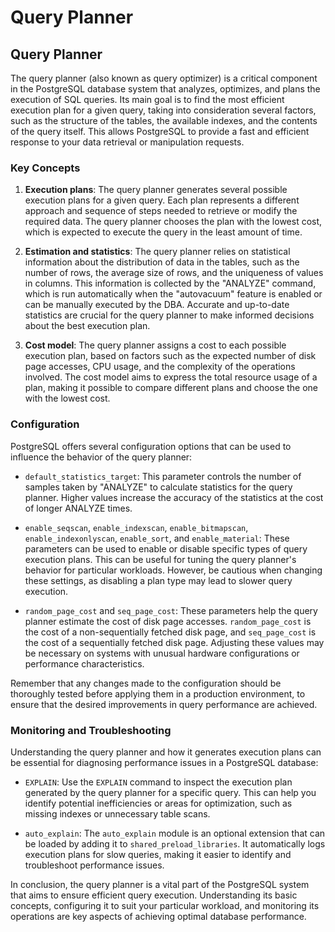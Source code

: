 # Query Planner

## Query Planner

The query planner (also known as query optimizer) is a critical component in the PostgreSQL database system that analyzes, optimizes, and plans the execution of SQL queries. Its main goal is to find the most efficient execution plan for a given query, taking into consideration several factors, such as the structure of the tables, the available indexes, and the contents of the query itself. This allows PostgreSQL to provide a fast and efficient response to your data retrieval or manipulation requests.

### Key Concepts

1. **Execution plans**: The query planner generates several possible execution plans for a given query. Each plan represents a different approach and sequence of steps needed to retrieve or modify the required data. The query planner chooses the plan with the lowest cost, which is expected to execute the query in the least amount of time.

2. **Estimation and statistics**: The query planner relies on statistical information about the distribution of data in the tables, such as the number of rows, the average size of rows, and the uniqueness of values in columns. This information is collected by the "ANALYZE" command, which is run automatically when the "autovacuum" feature is enabled or can be manually executed by the DBA. Accurate and up-to-date statistics are crucial for the query planner to make informed decisions about the best execution plan.

3. **Cost model**: The query planner assigns a cost to each possible execution plan, based on factors such as the expected number of disk page accesses, CPU usage, and the complexity of the operations involved. The cost model aims to express the total resource usage of a plan, making it possible to compare different plans and choose the one with the lowest cost.

### Configuration

PostgreSQL offers several configuration options that can be used to influence the behavior of the query planner:

- `default_statistics_target`: This parameter controls the number of samples taken by "ANALYZE" to calculate statistics for the query planner. Higher values increase the accuracy of the statistics at the cost of longer ANALYZE times.

- `enable_seqscan`, `enable_indexscan`, `enable_bitmapscan`, `enable_indexonlyscan`, `enable_sort`, and `enable_material`: These parameters can be used to enable or disable specific types of query execution plans. This can be useful for tuning the query planner's behavior for particular workloads. However, be cautious when changing these settings, as disabling a plan type may lead to slower query execution.

- `random_page_cost` and `seq_page_cost`: These parameters help the query planner estimate the cost of disk page accesses. `random_page_cost` is the cost of a non-sequentially fetched disk page, and `seq_page_cost` is the cost of a sequentially fetched disk page. Adjusting these values may be necessary on systems with unusual hardware configurations or performance characteristics.

Remember that any changes made to the configuration should be thoroughly tested before applying them in a production environment, to ensure that the desired improvements in query performance are achieved.

### Monitoring and Troubleshooting

Understanding the query planner and how it generates execution plans can be essential for diagnosing performance issues in a PostgreSQL database:

- `EXPLAIN`: Use the `EXPLAIN` command to inspect the execution plan generated by the query planner for a specific query. This can help you identify potential inefficiencies or areas for optimization, such as missing indexes or unnecessary table scans. 

- `auto_explain`: The `auto_explain` module is an optional extension that can be loaded by adding it to `shared_preload_libraries`. It automatically logs execution plans for slow queries, making it easier to identify and troubleshoot performance issues.

In conclusion, the query planner is a vital part of the PostgreSQL system that aims to ensure efficient query execution. Understanding its basic concepts, configuring it to suit your particular workload, and monitoring its operations are key aspects of achieving optimal database performance.